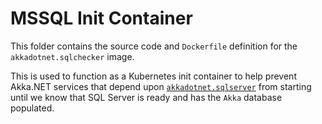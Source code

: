 # MSSQL Init Container

This folder contains the source code and `Dockerfile` definition for the `akkadotnet.sqlchecker` image. 

This is used to function as a Kubernetes init container to help prevent Akka.NET services that depend upon [`akkadotnet.sqlserver`](../mssql/) from starting until we know that SQL Server is ready and has the `Akka` database populated.